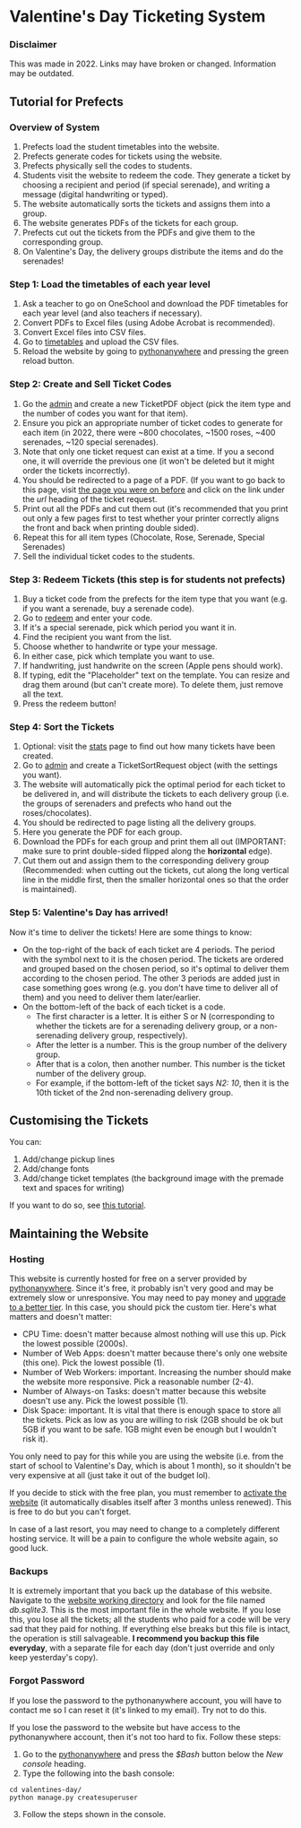 # Valentine's Day Ticketing System

### Disclaimer
This was made in 2022. Links may have broken or changed. Information may be outdated.

## Tutorial for Prefects

### Overview of System
1. Prefects load the student timetables into the website.
2. Prefects generate codes for tickets using the website.
3. Prefects physically sell the codes to students.
4. Students visit the website to redeem the code. They generate a ticket by choosing a recipient and period (if special serenade), and writing a message (digital handwriting or typed). 
5. The website automatically sorts the tickets and assigns them into a group.
6. The website generates PDFs of the tickets for each group.
7. Prefects cut out the tickets from the PDFs and give them to the corresponding group.
8. On Valentine's Day, the delivery groups distribute the items and do the serenades!

### Step 1: Load the timetables of each year level
1. Ask a teacher to go on OneSchool and download the PDF timetables for each year level (and also teachers if necessary).
2. Convert PDFs to Excel files (using Adobe Acrobat is recommended).
3. Convert Excel files into CSV files.
4. Go to [timetables](https://statehigh.pythonanywhere.com/timetables/) and upload the CSV files.
5. Reload the website by going to [pythonanywhere](https://www.pythonanywhere.com/user/statehigh/webapps/) and pressing the green reload button.

### Step 2: Create and Sell Ticket Codes
1. Go the [admin](https://statehigh.pythonanywhere.com/admin/ticketing/ticketcodepdf/) and create a new TicketPDF object (pick the item type and the number of codes you want for that item).
2. Ensure you pick an appropriate number of ticket codes to generate for each item (in 2022, there were ~800 chocolates, ~1500 roses, ~400 serenades, ~120 special serenades).
3. Note that only one ticket request can exist at a time. If you a second one, it will override the previous one (it won't be deleted but it might order the tickets incorrectly).
4. You should be redirected to a page of a PDF. (If you want to go back to this page, visit [the page you were on before](https://statehigh.pythonanywhere.com/admin/ticketing/ticketcodepdf/) and click on the link under the *url* heading of the ticket request.
5. Print out all the PDFs and cut them out (it's recommended that you print out only a few pages first to test whether your printer correctly aligns the front and back when printing double sided).
6. Repeat this for all item types (Chocolate, Rose, Serenade, Special Serenades)
7. Sell the individual ticket codes to the students.

### Step 3: Redeem Tickets (this step is for students not prefects)
1. Buy a ticket code from the prefects for the item type that you want (e.g. if you want a serenade, buy a serenade code).
2. Go to [redeem](https://statehigh.pythonanywhere.com/redeem/) and enter your code.
3. If it's a special serenade, pick which period you want it in.
4. Find the recipient you want from the list.
5. Choose whether to handwrite or type your message.
6. In either case, pick which template you want to use.
7. If handwriting, just handwrite on the screen (Apple pens should work).
8. If typing, edit the "Placeholder" text on the template. You can resize and drag them around (but can't create more). To delete them, just remove all the text.
9. Press the redeem button!

### Step 4: Sort the Tickets
1. Optional: visit the [stats](https://statehigh.pythonanywhere.com/stats/) page to find out how many tickets have been created.
2. Go to [admin](https://statehigh.pythonanywhere.com/admin/ticketing/sortticketsrequest/) and create a TicketSortRequest object (with the settings you want). 
3. The website will automatically pick the optimal period for each ticket to be delivered in, and will distribute the tickets to each delivery group (i.e. the groups of serenaders and prefects who hand out the roses/chocolates).
4. You should be redirected to page listing all the delivery groups.
5. Here you generate the PDF for each group.
6. Download the PDFs for each group and print them all out (IMPORTANT: make sure to print double-sided flipped along the **horizontal** edge).
7. Cut them out and assign them to the corresponding delivery group (Recommended: when cutting out the tickets, cut along the long vertical line in the middle first, then the smaller horizontal ones so that the order is maintained).

### Step 5: Valentine's Day has arrived!
Now it's time to deliver the tickets! Here are some things to know:
- On the top-right of the back of each ticket are 4 periods. The period with the symbol next to it is the chosen period. The tickets are ordered and grouped based on the chosen period, so it's optimal to deliver them according to the chosen period. The other 3 periods are added just in case something goes wrong (e.g. you don't have time to deliver all of them) and you need to deliver them later/earlier.
- On the bottom-left of the back of each ticket is a code. 
  - The first character is a letter. It is either S or N (corresponding to whether the tickets are for a serenading delivery group, or a non-serenading delivery group, respectively).
  - After the letter is a number. This is the group number of the delivery group.
  - After that is a colon, then another number. This number is the ticket number of the delivery group.
  - For example, if the bottom-left of the ticket says *N2: 10*, then it is the 10th ticket of the 2nd non-serenading delivery group.

## Customising the Tickets
You can:
1. Add/change pickup lines
2. Add/change fonts
3. Add/change ticket templates (the background image with the premade text and spaces for writing)

If you want to do so, see [this tutorial](Customisation.md).

## Maintaining the Website

### Hosting
This website is currently hosted for free on a server provided by [pythonanywhere](https://www.pythonanywhere.com). Since it's free, it probably isn't very good and may be extremely slow or unresponsive. You may need to pay money and [upgrade to a better tier](https://www.pythonanywhere.com/user/statehigh/account/). In this case, you should pick the custom tier. Here's what matters and doesn't matter:

- CPU Time: doesn't matter because almost nothing will use this up. Pick the lowest possible (2000s).
- Number of Web Apps: doesn't matter because there's only one website (this one). Pick the lowest possible (1).
- Number of Web Workers: important. Increasing the number should make the website more responsive. Pick a reasonable number (2-4).
- Number of Always-on Tasks: doesn't matter because this website doesn't use any. Pick the lowest possible (1).
- Disk Space: important. It is vital that there is enough space to store all the tickets. Pick as low as you are willing to risk (2GB should be ok but 5GB if you want to be safe. 1GB might even be enough but I wouldn't risk it).

You only need to pay for this while you are using the website (i.e. from the start of school to Valentine's Day, which is about 1 month), so it shouldn't be very expensive at all (just take it out of the budget lol).

If you decide to stick with the free plan, you must remember to [activate the website](https://www.pythonanywhere.com/user/statehigh/webapps/#tab_id_statehigh_pythonanywhere_com) (it automatically disables itself after 3 months unless renewed). This is free to do but you can't forget.

In case of a last resort, you may need to change to a completely different hosting service. It will be a pain to configure the whole website again, so good luck.


### Backups
It is extremely important that you back up the database of this website. Navigate to the [website working directory](https://www.pythonanywhere.com/user/statehigh/files/home/statehigh/valentines-day) and look for the file named *db.sqlite3*. This is the most important file in the whole website. If you lose this, you lose all the tickets; all the students who paid for a code will be very sad that they paid for nothing. If everything else breaks but this file is intact, the operation is still salvageable. **I recommend you backup this file everyday**, with a separate file for each day (don't just override and only keep yesterday's copy).

### Forgot Password
If you lose the password to the pythonanywhere account, you will have to contact me so I can reset it (it's linked to my email). Try not to do this.

If you lose the password to the website but have access to the pythonanywhere account, then it's not too hard to fix. Follow these steps:

1. Go to the [pythonanywhere](https://www.pythonanywhere.com/user/statehigh/) and press the *$Bash* button below the *New console* heading. 
2. Type the following into the bash console:
```
cd valentines-day/
python manage.py createsuperuser
```
3. Follow the steps shown in the console.
